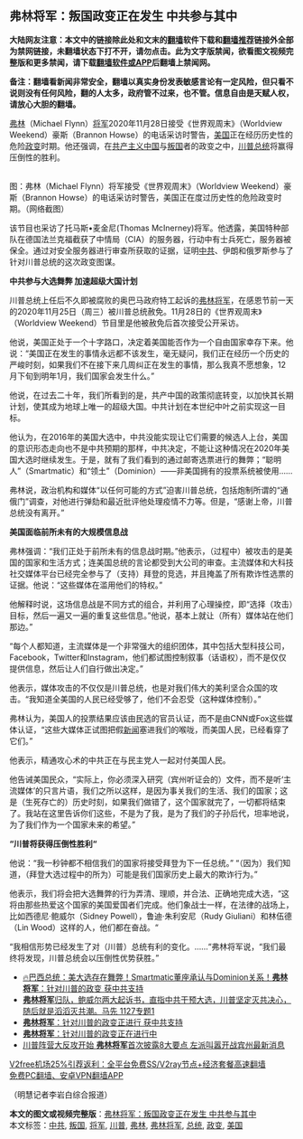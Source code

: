  <h2>弗林将军：叛国政变正在发生 中共参与其中</h2> <p class="notice"><b>大陆网友注意：本文中的链接除此处和文末的<a href="https://github.com/bannedbook/fanqiang" >翻墙</a>软件下载和<a href="https://github.com/killgcd/justmysocks/blob/master/README.md">翻墙推荐</a>链接外全部为禁网链接，未翻墙状态下打不开，请勿点击。此为文字版禁闻，欲看图文视频完整版和更多禁闻，请下载<a href="https://github.com/bannedbook/fanqiang">翻墙软件或APP</a>后翻墙上禁闻网。</p><p>备注：翻墙看新闻非常安全，翻墙以真实身份发表敏感言论有一定风险，但只看不说则没有任何风险，翻的人太多，政府管不过来，也不管。信息自由是天赋人权，请放心大胆的翻墙。</b></p>  <div class="entry"> <p><a href="https://www.bannedbook.org/bnews/tag/%e5%bc%97%e6%9e%97/" class="st_tag internal_tag" rel="tag" title="标签 弗林 下的日志">弗林</a>（Michael Flynn）<a href="https://www.bannedbook.org/bnews/tag/%e5%b0%86%e5%86%9b/" class="st_tag internal_tag" rel="tag" title="标签 将军 下的日志">将军</a>2020年11月28日接受《世界观周末》（Worldview Weekend）豪斯（Brannon Howse）的电话采访时警告，<a href="https://www.bannedbook.org/bnews/tag/%e7%be%8e%e5%9b%bd/" class="st_tag internal_tag" rel="tag" title="标签 美国 下的日志">美国</a>正在经历历史性的危险<a href="https://www.bannedbook.org/bnews/tag/%e6%94%bf%e5%8f%98/" class="st_tag internal_tag" rel="tag" title="标签 政变 下的日志">政变</a>时期。他还强调，在<span class='wp_keywordlink'><a href="https://www.bannedbook.org/forum2/topic6177.html" title="《共产主义的终极目的》" target="_blank">共产主义</a></span><span class='wp_keywordlink_affiliate'><a href="https://www.bannedbook.org/" title="中国" target="_blank">中国</a></span>与<a href="https://www.bannedbook.org/bnews/tag/%E5%8F%9B%E5%9B%BD/" class="st_tag internal_tag" rel="tag" title="标签 叛国 下的日志">叛国</a>者的政变之中，<a href="https://www.bannedbook.org/bnews/tag/%e5%b7%9d%e6%99%ae/" class="st_tag internal_tag" rel="tag" title="标签 川普 下的日志">川普</a><a href="https://www.bannedbook.org/bnews/tag/%e6%80%bb%e7%bb%9f/" class="st_tag internal_tag" rel="tag" title="标签 总统 下的日志">总统</a>将赢得压倒性的胜利。</p> <p><br /> 图：弗林（Michael Flynn）将军接受《世界观周末》（Worldview Weekend）豪斯（Brannon Howse）的电话采访时警告，美国正在度过历史性的危险政变时期。（网络截图）</p> <p>该节目也采访了托马斯•麦金尼(Thomas McInerney)将军。他透露，美国特种部队在德国法兰克福截获了中情局（CIA）的服务器，行动中有士兵死亡，服务器被保全。通过对安全服务器进行审查所获取的证据，证明<a href="https://www.bannedbook.org/bnews/tag/%e4%b8%ad%e5%85%b1/" class="st_tag internal_tag" rel="tag" title="标签 中共 下的日志">中共</a>、伊朗和俄罗斯参与了针对川普总统的这次政变图谋。</p> <p><b>中共参与大选舞弊 加速超级大国计划</b></p> <p>川普总统上任后不久即被腐败的奥巴马政府特工起诉的<a href="https://www.bannedbook.org/bnews/tag/%e5%bc%97%e6%9e%97%e5%b0%86%e5%86%9b/" class="st_tag internal_tag" rel="tag" title="标签 弗林将军 下的日志">弗林将军</a>，在感恩节前一天的2020年11月25日（周三）被川普总统赦免。11月28日的《世界观周末》（Worldview Weekend）节目里是他被赦免后首次接受公开采访。</p>  <p>他说，美国正处于一个十字路口，决定着美国能否作为一个自由国家幸存下来。他说：“美国正在发生的事情永远都不该发生，毫无疑问，我们正在经历一个历史的严峻时刻，如果我们不在接下来几周纠正在发生的事情，那么我真不愿想象，12月下旬到明年1月，我们国家会发生什么。”</p> <p>他说，在过去二十年，我们所看到的是，共产中国的政策彻底转变，以加快其长期计划，使其成为地球上唯一的超级大国。中共计划在本世纪中叶之前实现这一目标。</p> <p>他认为，在2016年的美国大选中，中共没能实现让它们需要的候选人上台，美国的意识形态走向也不是中共预期的那样，中共决定，不能让这种情况在2020年美国大选时继续发生。于是，就有了我们看到的通过邮寄选票进行的舞弊；“聪明人”（Smartmatic）和“领土”（Dominion）——非美国拥有的投票系统被使用……</p> <p>弗林说，政治机构和媒体“以任何可能的方式”迫害川普总统，包括炮制所谓的“通俄门”调查，对他进行弹劾和最近批评他处理疫情不力等。但是，“感谢上帝，川普总统没有离开。”</p> <p><b>美国面临前所未有的大规模信息战</b></p>  <p>弗林强调：“我们正处于前所未有的信息战时期。”他表示，（过程中）被攻击的是美国的国家和生活方式；连美国总统的言论都受到大公司的审查。主流媒体和大科技社交媒体平台已经完全参与了（支持）拜登的竞选，并且掩盖了所有欺诈性选票的证据。他说：“这些媒体在滥用他们的特权。”</p> <p>他解释时说，这场信息战是不同方式的组合，并利用了心理操控，即“选择（攻击）目标，然后一遍又一遍的重复这些信息。”他说，基本上就让（所有）媒体站在他们那边。”</p> <p>“每个人都知道，主流媒体是一个非常强大的组织团体，其中包括大型科技公司，Facebook，Twitter和Instagram，他们都试图控制叙事（话语权），而不是仅仅提供信息，然后让人们自行做出决定。”</p> <p>他表示，媒体攻击的不仅仅是川普总统，也是对我们伟大的美利坚合众国的攻击。“我知道全美国的人民已经受够了，他们不会忍受（这种媒体控制）。”</p> <p>弗林认为，美国人的投票结果应该由民选的官员认证，而不是由CNN或Fox这些媒体认证，“这些大媒体正试图把假<span class='wp_keywordlink_affiliate'><a href="https://www.bannedbook.org/" title="新闻">新闻</a></span>塞进我们的喉咙，而美国人民，已经看穿了它们。”</p>  <p>他表示，精通攻心术的中共正在与民主党人一起对付美国人民。</p> <p>他告诫美国民众，“实际上，你必须深入研究（宾州听证会的）文件，而不是听‘主流媒体’的只言片语，我们之所以这样，是因为事关我们的生活、我们的国家；这是（生死存亡的）历史时刻，如果我们做错了，这个国家就完了，一切都将结束了。我站在这里告诉你们这些，不是为了我，是为了我们的子孙后代，坦率地说，为了我们作为一个国家未来的希望。”</p> <p><b>“川普将获得压倒性胜利“</b></p> <p>他说：“我一秒钟都不相信我们的国家将接受拜登为下一任总统。” “（因为）我们知道，（拜登大选过程中的所为）可能是我们国家历史上最大的欺诈行为。”</p> <p>他表示，我们将会把大选舞弊的行为弄清、理顺，并合法、正确地完成大选，“这将由那些热爱这个国家的美国爱国者们完成。他们象战士一样，在法律的战场上，比如西德尼·鲍威尔（Sidney Powell），鲁迪·朱利安尼（Rudy Giuliani）和林伍德（Lin Wood）这样的人，他们都在奋战。“</p>  <p>“我相信形势已经发生了对（川普）总统有利的变化。……“弗林将军说，“我们最终将发现，川普总统会以压倒性优势获胜。”</p> <ul class='op-related-articles' title='相关阅读'> <li><a href='https://www.bannedbook.org/bnews/bannedvideo/20201130/1439489.html' target='_blank'>🔥巴西总统：美大选存在舞弊！Smartmatic董座承认与Dominion关系！<b>弗林将军</b>：针对川普的政变 获中共支持</a></li> <li><a href='https://www.bannedbook.org/bnews/bannedvideo/20201127/1439464.html' target='_blank'><b>弗林将军</b>归队，鲍威尔两大起诉书，直指中共干预大选，川普坚定灭共决心，随后就是滔滔灭共潮。马先 1127专题1</a></li> <li><a href='https://www.bannedbook.org/bnews/taiwannews/20201130/1439450.html' target='_blank'><b>弗林将军</b>：针对川普的政变正进行  获中共支持</a></li> <li><a href='https://www.bannedbook.org/bnews/cbnews/20201130/1439286.html' target='_blank'><b>弗林将军</b>：针对川普的政变正在进行中</a></li> <li><a href='https://www.bannedbook.org/bnews/topimagenews/20201130/1439243.html' target='_blank'>川普阵营大反攻开始 <b>弗林将军</b>首次披露8大要点 左派叫嚣开战宾州最新消息</a></li> </ul> <p class="texttj"> <a href="https://github.com/bannedbook/fanqiang/wiki/V2ray%E6%9C%BA%E5%9C%BA" target="_blank">V2free机场25%引荐返利：全平台免费SS/V2ray节点+经济套餐高速翻墙</a><br/> <a href="https://github.com/bannedbook/fanqiang/wiki/%E7%A6%81%E9%97%BB%E7%BD%91%E5%AE%89%E5%8D%93%E7%BF%BB%E5%A2%99%E6%96%B0%E9%97%BBAPP" target="_blank">免费PC翻墙、安卓VPN翻墙APP</a></p><p>（明慧记者李岩白综合报道）</p><a name='sharetosocial'></a>       <div><b>本文的图文或视频完整版</b>：<a href='https://www.bannedbook.org/bnews/cbnews/20201130/1439566.html'>弗林将军：叛国政变正在发生 中共参与其中</a></div>  </div><!--END ENTRY--> <div class="postfooter"> <div>本文标签：<a href="https://www.bannedbook.org/bnews/tag/%e4%b8%ad%e5%85%b1/" rel="tag">中共</a>, <a href="https://www.bannedbook.org/bnews/tag/%E5%8F%9B%E5%9B%BD/" rel="tag">叛国</a>, <a href="https://www.bannedbook.org/bnews/tag/%e5%b0%86%e5%86%9b/" rel="tag">将军</a>, <a href="https://www.bannedbook.org/bnews/tag/%e5%b7%9d%e6%99%ae/" rel="tag">川普</a>, <a href="https://www.bannedbook.org/bnews/tag/%e5%bc%97%e6%9e%97/" rel="tag">弗林</a>, <a href="https://www.bannedbook.org/bnews/tag/%e5%bc%97%e6%9e%97%e5%b0%86%e5%86%9b/" rel="tag">弗林将军</a>, <a href="https://www.bannedbook.org/bnews/tag/%e6%80%bb%e7%bb%9f/" rel="tag">总统</a>, <a href="https://www.bannedbook.org/bnews/tag/%e6%94%bf%e5%8f%98/" rel="tag">政变</a>, <a href="https://www.bannedbook.org/bnews/tag/%e7%be%8e%e5%9b%bd/" rel="tag">美国</a></div>  </div><!--END POSTFOOTER--> 